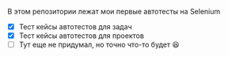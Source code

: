 В этом репозитории лежат мои первые автотесты на Selenium
- [x] Тест кейсы автотестов для задач
- [x] Тест кейсы автотестов для проектов
- [ ] Тут еще не придумал, но точно что-то будет :laughing: 
